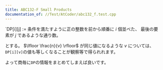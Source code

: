 ```yaml
---
title: ABC132-F Small Products
documentation_of: //Test/AtCoder/abc132_f.test.cpp
---
```


`DP[i][j] := 条件を満たすように正の整数を前から順番に $i$ 個並べた、 最後の要素が $j$ であるような通り数。

とする。 $\lfloor \frac{n}{v} \rfloor$ が同じ値になるような $v$ については、 `DP[i][v]`の値も等しくなることが観察等で得られれます。

よって商毎に`DP`の情報をまとめてしまえば良いです。
